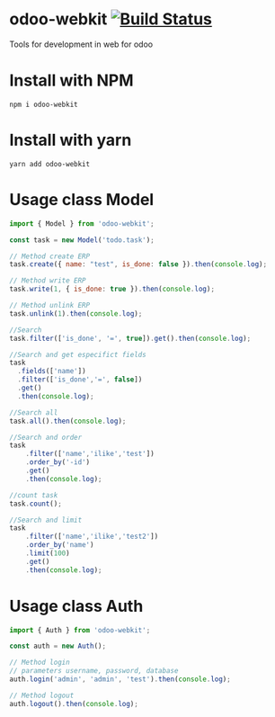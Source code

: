 # odoo-webkit  [![Build Status](https://travis-ci.org/BMKeros/odoo-webkit.svg?branch=master)](https://travis-ci.org/BMKeros/odoo-webkit)
Tools for development in web for odoo

# Install with NPM
    npm i odoo-webkit

# Install with yarn
    yarn add odoo-webkit
    
# Usage class Model
```js
import { Model } from 'odoo-webkit';

const task = new Model('todo.task');

// Method create ERP
task.create({ name: "test", is_done: false }).then(console.log);

// Method write ERP
task.write(1, { is_done: true }).then(console.log);

// Method unlink ERP
task.unlink(1).then(console.log);

//Search
task.filter(['is_done', '=', true]).get().then(console.log);

//Search and get especifict fields
task
  .fields(['name'])
  .filter(['is_done','=', false])
  .get()
  .then(console.log);

//Search all
task.all().then(console.log);

//Search and order
task
    .filter(['name','ilike','test'])
    .order_by('-id')
    .get()
    .then(console.log);

//count task
task.count();

//Search and limit
task
    .filter(['name','ilike','test2'])
    .order_by('name')
    .limit(100)
    .get()
    .then(console.log);
```
    
# Usage class Auth
```js
import { Auth } from 'odoo-webkit';

const auth = new Auth();

// Method login
// parameters username, password, database
auth.login('admin', 'admin', 'test').then(console.log);

// Method logout
auth.logout().then(console.log);
```

    
